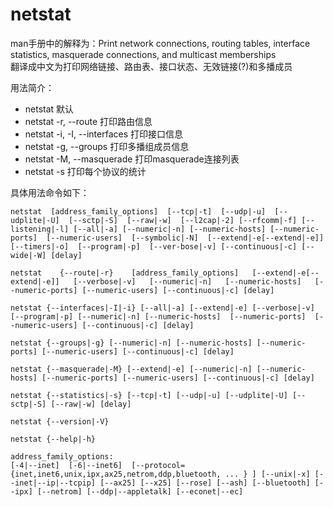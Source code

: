 # netstat

man手册中的解释为：Print network connections, routing tables, interface statistics, masquerade connections, and multicast memberships  
翻译成中文为打印网络链接、路由表、接口状态、无效链接(?)和多播成员

用法简介：
-  netstat 默认
-  netstat -r, --route 打印路由信息
-  netstat -i, -I, --interfaces 打印接口信息
-  netstat -g, --groups 打印多播组成员信息
-  netstat -M, --masquerade 打印masquerade连接列表
-  netstat -s 打印每个协议的统计
 
具体用法命令如下：
```
netstat  [address_family_options]  [--tcp|-t]  [--udp|-u]  [--udplite|-U]  [--sctp|-S]  [--raw|-w]  [--l2cap|-2] [--rfcomm|-f] [--listening|-l] [--all|-a] [--numeric|-n] [--numeric-hosts] [--numeric-ports]  [--numeric-users]  [--symbolic|-N]  [--extend|-e[--extend|-e]]  [--timers|-o]  [--program|-p]  [--ver‐bose|-v] [--continuous|-c] [--wide|-W] [delay]

netstat    {--route|-r}    [address_family_options]   [--extend|-e[--extend|-e]]   [--verbose|-v]   [--numeric|-n]   [--numeric-hosts]   [--numeric-ports] [--numeric-users] [--continuous|-c] [delay]

netstat {--interfaces|-I|-i} [--all|-a] [--extend|-e] [--verbose|-v] [--program|-p] [--numeric|-n] [--numeric-hosts]  [--numeric-ports]  [--numeric-users] [--continuous|-c] [delay]

netstat {--groups|-g} [--numeric|-n] [--numeric-hosts] [--numeric-ports] [--numeric-users] [--continuous|-c] [delay]

netstat {--masquerade|-M} [--extend|-e] [--numeric|-n] [--numeric-hosts] [--numeric-ports] [--numeric-users] [--continuous|-c] [delay]

netstat {--statistics|-s} [--tcp|-t] [--udp|-u] [--udplite|-U] [--sctp|-S] [--raw|-w] [delay]

netstat {--version|-V}

netstat {--help|-h}

address_family_options:
[-4|--inet]  [-6|--inet6]  [--protocol={inet,inet6,unix,ipx,ax25,netrom,ddp,bluetooth, ... } ] [--unix|-x] [--inet|--ip|--tcpip] [--ax25] [--x25] [--rose] [--ash] [--bluetooth] [--ipx] [--netrom] [--ddp|--appletalk] [--econet|--ec]
```
